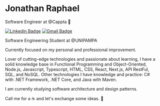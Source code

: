 # Jonathan Raphael

Software Engineer at @Cappta 💚

[![Linkedin Badge](https://img.shields.io/badge/-Jonathan%20Raphael-33cc80?style=flat-square&logo=Linkedin&logoColor=white&link=https://www.linkedin.com/in/jonathan-raphael-12522a18a/)](https://www.linkedin.com/in/jonathan-raphael-12522a18a/)
[![Gmail Badge](https://img.shields.io/badge/-jonathanraphael74@outlook.com-33cc80?style=flat-square&logo=Gmail&logoColor=white&link=mailto:jonathanraphael74@outlook.com)](mailto:jonathanraphael74@outlook.com)

Software Engineering Student at @UNIPAMPA

Currently focused on my personal and professional improvement.

Lover of cutting-edge technologies and passionate about learning, I have a solid knowledge base in Functional Programming and Object-Oriented, Node.js, Javascript, Typescript, HTML, CSS, React, Next.js, API RestFul, SQL, and NoSQL. Other technologies I have knowledge and practice: C# with .NET Framework, .NET Core, and Java with Maven.

I am currently studying software architecture and design patterns.

Call me for a ☕ and let's exchange some ideas. 🚀 
